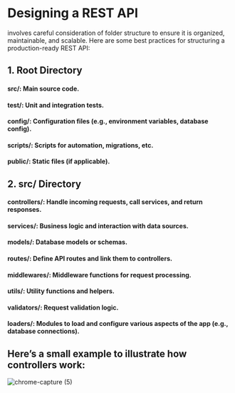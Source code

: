 
# Designing a REST API 
involves careful consideration of folder structure to ensure it is organized, maintainable, and scalable. Here are some best practices for structuring a production-ready REST API:

## 1. Root Directory
#### src/: Main source code.
#### test/: Unit and integration tests.
#### config/: Configuration files (e.g., environment variables, database config).
#### scripts/: Scripts for automation, migrations, etc.
#### public/: Static files (if applicable).

## 2. src/ Directory
#### controllers/: Handle incoming requests, call services, and return responses.
#### services/: Business logic and interaction with data sources.
#### models/: Database models or schemas.
#### routes/: Define API routes and link them to controllers.
#### middlewares/: Middleware functions for request processing.
#### utils/: Utility functions and helpers.
#### validators/: Request validation logic.
#### loaders/: Modules to load and configure various aspects of the app (e.g., database connections).

## Here’s a small example to illustrate how controllers work:
![chrome-capture (5)](https://github.com/user-attachments/assets/7d29796a-ddfb-443c-953e-5dee9571dce0)
